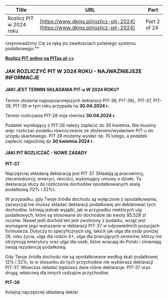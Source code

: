 | **Title**       | **URL**           | **Part**              |
|-----------------|-------------------|-----------------------|
| Rozlicz PIT w 2024 roku         | [https://www.dkms.pl/rozlicz-pit-2024](https://www.dkms.pl/rozlicz-pit-2024)    | Part 2 of 24          |

rzeprowadzimy Cię za rękę po zawiłościach polskiego systemu podatkowego.**


[**Rozlicz PIT online na PITax.pl \>\>**](https://www.pitax.pl/rozliczenie-pit-online-0000318602/)


### JAK ROZLICZYĆ PIT W 2024 ROKU \- NAJWAŻNIEJSZE INFORMACJE

#### JAKI JEST TERMIN SKŁADANIA PIT\-u W 2024 ROKU?

Termin złożenia najpopularniejszych deklaracji PIT\-36, PIT\-36L, PIT\-37, PIT\-38, PIT\-39 w tym roku przypada na **30\.04\.2024 r.**


Termin rozliczania PIT\-28 mija również **30\.04\.2024 r.**


Podatek wynikający z PIT\-28 należy zapłacić do 30 kwietnia. Nie musimy więc rozliczać podatku równocześnie ze złożeniem/wysłaniem PIT\-u do urzędu skarbowego. PIT 28 możemy wysłać np. 15 lutego, a podatek zapłacić najpóźniej do **30 kwietnia 2024 r.**

#### JAKI PIT ROZLICZAĆ \- NOWE ZASADY

**PIT\-37**


Najczęściej składaną deklaracją jest PIT 37\. Składają ją pracownicy, zleceniobiorcy, emeryci, renciści, wykonujący umowy o dzieło. Ta deklaracja służy do rozliczenia dochodów opodatkowanych skalą podatkową (12% i 32%).


W przypadku, gdy Twoje źródła dochodu są wyłączone z opodatkowania, zazwyczaj nie musisz składać deklaracji podatkowej ani deklarować tych dochodów. Istnieją jednak wyjątki, jak w przypadku niektórych ulg podatkowych, które są stosowane do dochodów do kwoty 85\.528 zł rocznie. Nawet jeśli dochód ten jest zwolniony z podatku, wciąż jest wymagane jego wykazanie w deklaracji PIT\-37 w odpowiednich pozycjach formularza. Dotyczy to specyficznych ulg, takich jak ulga dla osób poniżej 26\. roku życia, ulga dla rodzin 4\+, ulga dla pracujących seniorów, którzy nie otrzymują emerytury oraz ulga dla osób, które wracają do Polski i zmieniają swoją rezydencję podatkową.


Gdy Twoje źródła dochodu nie są opodatkowane według skali podatkowej 12% i 32%, to w stosunku do tych przychodów nie wybierasz deklaracji PIT\-37\. Wówczas składać będziesz dwie różne deklaracje: PIT\-37 oraz drugą, właściwą dla innych rodzajów przychodów.


**PIT\-36**


Kolejną najczęściej składaną deklar